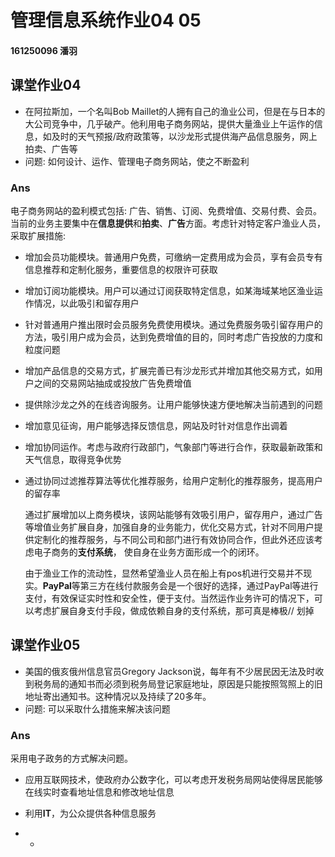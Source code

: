 # 管理信息系统作业04 05

#### 161250096 潘羽



## 课堂作业04

- 在阿拉斯加，一个名叫Bob Maillet的人拥有自己的渔业公司，但是在与日本的大公司竞争中，几乎破产。他利用电子商务网站，提供大量渔业上午运作的信息，如及时的天气预报/政府政策等，以沙龙形式提供海产品信息服务，网上拍卖、广告等
- 问题: 如何设计、运作、管理电子商务网站，使之不断盈利



### Ans

电子商务网站的盈利模式包括: 广告、销售、订阅、免费增值、交易付费、会员。当前的业务主要集中在**信息提供**和**拍卖**、**广告**方面。考虑针对特定客户渔业人员，采取扩展措施:

- 增加会员功能模块。普通用户免费，可缴纳一定费用成为会员，享有会员专有信息推荐和定制化服务，重要信息的权限许可获取

- 增加订阅功能模块。用户可以通过订阅获取特定信息，如某海域某地区渔业运作情况，以此吸引和留存用户

- 针对普通用户推出限时会员服务免费使用模块。通过免费服务吸引留存用户的方法，吸引用户成为会员，达到免费增值的目的，同时考虑广告投放的力度和粒度问题

- 增加产品信息的交易方式，扩展完善已有沙龙形式并增加其他交易方式，如用户之间的交易网站抽成或投放广告免费增值

- 提供除沙龙之外的在线咨询服务。让用户能够快速方便地解决当前遇到的问题

- 增加意见征询，用户能够选择反馈信息，网站及时针对信息作出调着

- 增加协同运作。考虑与政府行政部门，气象部门等进行合作，获取最新政策和天气信息，取得竞争优势

- 通过协同过滤推荐算法等优化推荐服务，给用户定制化的推荐服务，提高用户的留存率

  

  通过扩展增加以上商务模块，该网站能够有效吸引用户，留存用户，通过广告等增值业务扩展自身，加强自身的业务能力，优化交易方式，针对不同用户提供定制化的推荐服务，与不同公司和部门进行有效协同合作，但此外还应该考虑电子商务的**支付系统**， 使自身在业务方面形成一个的闭环。

  由于渔业工作的流动性，显然希望渔业人员在船上有pos机进行交易并不现实。**PayPal**等第三方在线付款服务会是一个很好的选择，通过PayPal等进行支付，有效保证实时性和安全性，便于支付。当然运作业务许可的情况下，可以考虑扩展自身支付手段，做成依赖自身的支付系统，那可真是棒极// 划掉



## 课堂作业05

- 美国的俄亥俄州信息官员Gregory Jackson说，每年有不少居民因无法及时收到税务局的通知书而必须到税务局登记家庭地址，原因是只能按照驾照上的旧地址寄出通知书。这种情况以及持续了20多年。
- 问题: 可以采取什么措施来解决该问题



### Ans

采用电子政务的方式解决问题。

- 应用互联网技术，使政府办公数字化，可以考虑开发税务局网站使得居民能够在线实时查看地址信息和修改地址信息
- 利用**IT**，为公众提供各种信息服务

- - 



